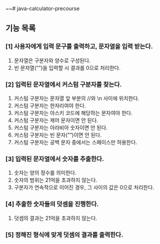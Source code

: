 ~~# java-calculator-precourse

## 기능 목록

### [1] 사용자에게 입력 문구를 출력하고, 문자열을 입력 받는다.

1. 문자열은 구분자와 양수로 구성된다.
2. 빈 문자열(””)을 입력할 시 결과를 0으로 처리한다.

### [2] 입력된 문자열에서 커스텀 구분자를 찾는다.

1. 커스텀 구분자는 문자열 앞 부분의 //와 \n 사이에 위치한다.
2. 커스텀 구분자는 한자리여야 한다.
3. 커스텀 구분자는 아스키 코드에 해당하는 문자여야 한다.
4. 커스텀 구분자는 제어 문자이면 안 된다.
5. 커스텀 구분자는 아라비아 숫자이면 안 된다.
6. 커스텀 구분자는 빈 문자(””)이면 안 된다.
7. 커스텀 구분자는 공백 문자 중에서는 스페이스만 허용한다.

### [3] 입력된 문자열에서 숫자를 추출한다.

1. 숫자는 양의 정수를 의미한다.
2. 숫자의 범위는 21억을 초과하지 않는다.
3. 구분자가 연속적으로 이어진 경우, 그 사이의 값은 0으로 처리한다.

### [4] 추출한 숫자들의 덧셈을 진행한다.

1. 덧셈의 결과는 21억을 초과하지 않는다.

### [5] 정해진 형식에 맞게 덧셈의 결과를 출력한다.

